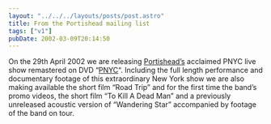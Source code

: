 ```yaml
---
layout: "../../../layouts/posts/post.astro"
title: From the Portishead mailing list
tags: ["v1"]
pubDate: 2002-03-09T20:14:50
---
```


On the 29th April 2002 we are releasing [Portishead&#8217;s][1] acclaimed PNYC live show remastered on DVD &#8220;[PNYC][2]&#8220;. Including the full length performance and documentary footage of this extraordinary New York show we are also making available the short film &#8220;Road Trip&#8221; and for the first time the band&#8217;s promo videos, the short film &#8220;To Kill A Dead Man&#8221; and a previously unreleased acoustic version of &#8220;Wandering Star&#8221; accompanied by footage of the band on tour.

[1]: http://www.portishead.co.uk/
[2]: http://www.portishead.co.uk/PDVD/

